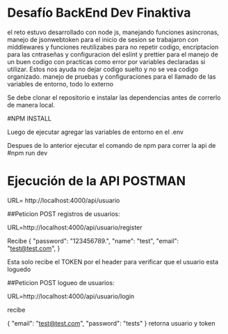 # Desafío BackEnd Dev Finaktiva

el reto estuvo desarrollado con node js, manejando funciones asincronas, manejo de jsonwebtoken para el inicio de sesion se trabajaron con middlewares y funciones reutilizabes para no repetir codigo, encriptacion para las cntraseñas y configuracion del eslint y prettier para el manejo de un buen codigo con practicas como error por variables declaradas si utilizar. Estos nos ayuda no dejar codigo suelto y no se vea codigo organizado. manejo de pruebas y configuraciones para el llamado de las variables de entorno, todo lo externo

Se debe clonar el repositorio e instalar las dependencias antes de correrlo de manera local.

#NPM INSTALL

Luego de ejecutar agregar las variables de entorno en el .env

Despues de lo anterior ejecutar el comando de npm para correr la api de
#npm run dev

# Ejecución de la API POSTMAN

URL= http://localhost:4000/api/usuario

##Peticion POST registros de usuarios:

URL=http://localhost:4000/api/usuario/register

Recibe
{
"password": "123456789.",
"name": "test",
"email": "test@test.com",
}

Esta solo recibe el TOKEN por el header para verificar que el usuario esta loguedo

##Peticion POST logueo de usuarios:

URL=http://localhost:4000/api/usuario/login

recibe

{
"email": "test@test.com",
"password": "tests"
}
retorna usuario y token
